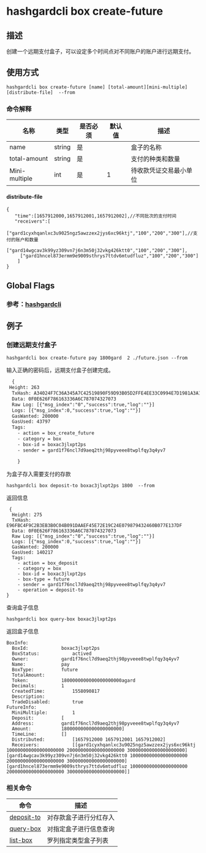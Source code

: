 # hashgardcli box create-future 

## 描述
创建一个远期支付盒子，可以设定多个时间点对不同账户的账户进行远期支付。

## 使用方式
```shell
hashgardcli box create-future [name] [total-amount][mini-multiple] [distribute-file]  --from 
```



### 命令解释

| 名称          | 类型   | 是否必须 | 默认值 | 描述                   |
| ------------- | ------ | -------- | ------ | ---------------------- |
| name          | string | 是       |        | 盒子的名称         |
| total-amount  | string | 是       |        | 支付的种类和数量       |
| Mini-multiple | int    | 是       | 1      | 待收款凭证交易最小单位 |



#### distribute-file

```
{
   "time":[1657912000,1657912001,1657912002],//不同批次的支付时间
   "receivers":[
     ["gard1cyxhqanlxc3u9025ngz5awzzex2jys6xc96ktj","100","200","300"],//支付的账户和数量
     ["gard14wgcav3k99yz309vn7j6n3m50j32vkg426ktt0","100","200","300"],
     ["gard1hncel873ermm9e9009sthrys7ttdv6mtudfluz","100","200","300"]
    ]
}
```


## Global Flags

 ### 参考：[hashgardcli](../README.md)

## 例子
### 创建远期支付盒子
```shell
hashgardcli box create-future pay 1800gard  2 ./future.json --from 
```
输入正确的密码后，远期支付盒子创建完成。
```txt
  {
 Height: 263
  TxHash: A34024F7C36A345A7C42519890F59D93B05D2FFE4EE33C0994E7D1981A3A1EA5
  Data: 0F0E626F786163336A6C787074327073
  Raw Log: [{"msg_index":"0","success":true,"log":""}]
  Logs: [{"msg_index":0,"success":true,"log":""}]
  GasWanted: 200000
  GasUsed: 43797
  Tags: 
    - action = box_create_future
    - category = box
    - box-id = boxac3jlxpt2ps
    - sender = gard1f76ncl7d9aeq2thj98pyveee8twplfqy3q4yv7

    }
```

为盒子存入需要支付的存款

```
hashgardcli box deposit-to boxac3jlxpt2ps 1800  --from 
```

返回信息

```
 {
  Height: 275
  TxHash: E96FBC4F9C2B3EB3B0C04B091DAAEF45E72E19C24E079879432460B077E137DF
  Data: 0F0E626F786163336A6C787074327073
  Raw Log: [{"msg_index":"0","success":true,"log":""}]
  Logs: [{"msg_index":0,"success":true,"log":""}]
  GasWanted: 200000
  GasUsed: 140217
  Tags: 
    - action = box_deposit
    - category = box
    - box-id = boxac3jlxpt2ps
    - box-type = future
    - sender = gard1f76ncl7d9aeq2thj98pyveee8twplfqy3q4yv7
    - operation = deposit-to
}
```

查询盒子信息

```
hashgardcli box query-box boxac3jlxpt2ps 
```

返回盒子信息

```
BoxInfo:
  BoxId:			boxac3jlxpt2ps
  BoxStatus:			actived
  Owner:			gard1f76ncl7d9aeq2thj98pyveee8twplfqy3q4yv7
  Name:				pay
  BoxType:			future
  TotalAmount:			
  Token:			1800000000000000000000agard
  Decimals:			1
  CreatedTime:			1558090817
  Description:			
  TradeDisabled:		true
FutureInfo:
  MiniMultiple:			1
  Deposit:			[
  Address:			gard1f76ncl7d9aeq2thj98pyveee8twplfqy3q4yv7
  Amount:			1800000000000000000000]			
  TimeLine:			[]
  Distributed:			[1657912000 1657912001 1657912002]
  Receivers:			[[gard1cyxhqanlxc3u9025ngz5awzzex2jys6xc96ktj 100000000000000000000 200000000000000000000 300000000000000000000] [gard14wgcav3k99yz309vn7j6n3m50j32vkg426ktt0 100000000000000000000 200000000000000000000 300000000000000000000] [gard1hncel873ermm9e9009sthrys7ttdv6mtudfluz 100000000000000000000 200000000000000000000 300000000000000000000]]

```



### 相关命令

| 命令                        | 描述                   |
| --------------------------- | ---------------------- |
| [deposit-to](deposit-to.md) | 对存款盒子进行分红存入 |
| [query-box](query-box.md)   | 对指定盒子进行信息查询 |
| [list-box](list-box.md)    | 罗列指定类型盒子列表   |



